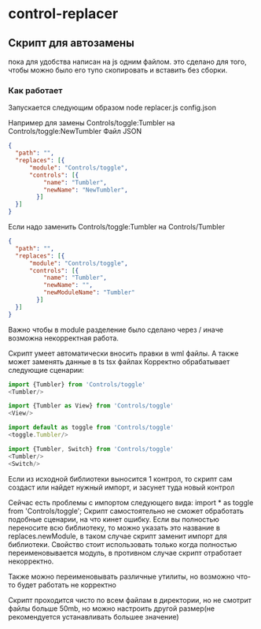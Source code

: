 # control-replacer
## Скрипт для автозамены

пока для удобства написан на js одним файлом. это сделано для того, чтобы можно было его тупо скопировать и вставить без сборки.

### Как работает
Запускается следующим образом
node replacer.js config.json

Например для замены Controls/toggle:Tumbler на Controls/toggle:NewTumbler
Файл JSON
```json
{
  "path": "",
  "replaces": [{
      "module": "Controls/toggle",
      "controls": [{
          "name": "Tumbler",
          "newName": "NewTumbler",
        }]
  }]
}
```

Если надо заменить Controls/toggle:Tumbler на Controls/Tumbler
```json
{
  "path": "",
  "replaces": [{
      "module": "Controls/toggle",
      "controls": [{
          "name": "Tumbler",
          "newName": "",
          "newModuleName": "Tumbler"
        }]
  }]
}
 ```

Важно чтобы в module разделение было сделано через / иначе возможна некорректная работа.

Скрипт умеет автоматически вносить правки в wml файлы. А также может заменять данные в ts tsx файлах
Корректно обрабатывает следующие сценарии:
```js
import {Tumbler} from 'Controls/toggle'
<Tumbler/>
```
```js
import {Tumbler as View} from 'Controls/toggle'
<View/>
```
```js
import default as toggle from 'Controls/toggle'
<toggle.Tumbler/>
```
```js
import {Tumbler, Switch} from 'Controls/toggle'
<Tumbler/>
<Switch/>
```
  
Если из исходной библиотеки выносится 1 контрол, то скрипт сам создаст или найдет нужный импорт, и засунет туда новый контрол

Сейчас есть проблемы с импортом следующего вида:
import * as toggle from 'Controls/toggle';
Скрипт самостоятельно не сможет обработать подобные сценарии, на что кинет ошибку. Если вы полностью переносите всю библиотеку, то можно указать это название в replaces.newModule, в таком случае скрипт заменит импорт для библиотеки. Свойство стоит использовать только когда полностью переименовывается модуль, в противном случае скрипт отработает некорректно.

Также можно переименовывать различные утилиты, но возможно что-то будет работать не корректно

Скрипт проходится чисто по всем файлам в директории, но не смотрит файлы больше 50mb, но можно настроить другой размер(не рекомендуется устанавливать большее значение)
